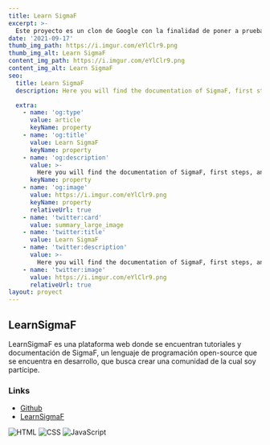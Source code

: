 ```yaml
---
title: Learn SigmaF
excerpt: >-
  Este proyecto es un clon de Google con la finalidad de poner a prueba mis habilidades y conocimientos de Frontend, que está hecho gracias al Curso Práctico de HTML y CSS de Platzi.
date: '2021-09-17'
thumb_img_path: https://i.imgur.com/eYlClr9.png
thumb_img_alt: Learn SigmaF
content_img_path: https://i.imgur.com/eYlClr9.png
content_img_alt: Learn SigmaF
seo:
  title: Learn SigmaF
  description: Here you will find the documentation of SigmaF, first steps, and its community.

  extra:
    - name: 'og:type'
      value: article
      keyName: property
    - name: 'og:title'
      value: Learn SigmaF
      keyName: property
    - name: 'og:description'
      value: >-
        Here you will find the documentation of SigmaF, first steps, and its community.
      keyName: property
    - name: 'og:image'
      value: https://i.imgur.com/eYlClr9.png
      keyName: property
      relativeUrl: true
    - name: 'twitter:card'
      value: summary_large_image
    - name: 'twitter:title'
      value: Learn SigmaF
    - name: 'twitter:description'
      value: >-
        Here you will find the documentation of SigmaF, first steps, and its community.
    - name: 'twitter:image'
      value: https://i.imgur.com/eYlClr9.png
      relativeUrl: true
layout: proyect
---
```


## LearnSigmaF

LearnSigmaF es una plataforma web donde se encuentran tutoriales y documentación de SigmaF, un lenguaje de programación open-source que se encuentra en desarrollo, que busca crear una comunidad de la cual soy partícipe.

### Links

*   [Github](https://github.com/Camilu-png/LearnSigmaF)
*   [LearnSigmaF](https://camilu-png.github.io/LearnSigmaF/)

  ![HTML](https://img.shields.io/badge/HTML-orange?style=plastic) ![CSS](https://img.shields.io/badge/CSS-blue?style=plastic) ![JavaScript](https://img.shields.io/badge/JavaScript-yellow?style=plastic)